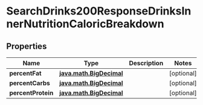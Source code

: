
# SearchDrinks200ResponseDrinksInnerNutritionCaloricBreakdown

## Properties
| Name | Type | Description | Notes |
| ------------ | ------------- | ------------- | ------------- |
| **percentFat** | [**java.math.BigDecimal**](java.math.BigDecimal.md) |  |  [optional] |
| **percentCarbs** | [**java.math.BigDecimal**](java.math.BigDecimal.md) |  |  [optional] |
| **percentProtein** | [**java.math.BigDecimal**](java.math.BigDecimal.md) |  |  [optional] |



